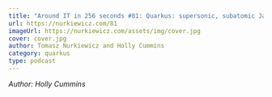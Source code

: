 ```yaml
---
title: "Around IT in 256 seconds #81: Quarkus: supersonic, subatomic Java"
url: https://nurkiewicz.com/81
imageUrl: https://nurkiewicz.com/assets/img/cover.jpg
cover: cover.jpg
author: Tomasz Nurkiewicz and Holly Cummins
category: quarkus
type: podcast
---
```


_Author: Holly Cummins_
